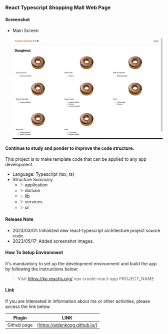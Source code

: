 ### React Typescript Shopping Mall Web Page

#### Screenshot

- Main Screen
  <p align="center" style="background-color: #000">
      <img src="screenshots/home.png" alt="accessibility text">
  </p>

#### Continue to study and ponder to improve the code structure.

This project is to make template code that can be applied to any app development.

- Language: Typescript (tsx, ts)
- Structure Summary
  - ✨ application
  - ✨ domain
  - ✨ lib
  - ✨ services
  - ✨ ui

#### Release Note

- 2023/03/01: Initialized new react-typescript architecture project source code.
- 2023/05/17: Added screenshot images.

#### How To Setup Environment

It's mandantory to set up the development environment and build the app by following the instructions below:

> Visit https://ko.reactjs.org/
> npx create-react-app PROJECT_NAME

#### Link

If you are interested in information about me or other activities, please access the link below.

| Plugin      | LINK                           |
| ----------- | ------------------------------ |
| Github page | [https://aidenkoog.github.io/] |

